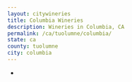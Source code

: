 ```yaml
---
layout: citywineries
title: Columbia Wineries
description: Wineries in Columbia, CA
permalink: /ca/tuolumne/columbia/
state: ca
county: tuolumne
city: columbia
---
```

-
